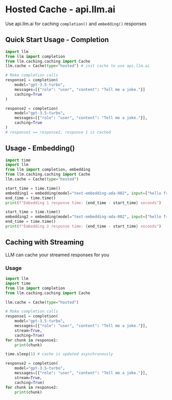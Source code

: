 # Hosted Cache - api.llm.ai

Use api.llm.ai for caching `completion()` and `embedding()` responses

## Quick Start Usage - Completion
```python
import llm
from llm import completion
from llm.caching.caching import Cache
llm.cache = Cache(type="hosted") # init cache to use api.llm.ai

# Make completion calls
response1 = completion(
    model="gpt-3.5-turbo", 
    messages=[{"role": "user", "content": "Tell me a joke."}]
    caching=True
)

response2 = completion(
    model="gpt-3.5-turbo", 
    messages=[{"role": "user", "content": "Tell me a joke."}],
    caching=True
)
# response1 == response2, response 1 is cached
```


## Usage - Embedding()

```python
import time
import llm
from llm import completion, embedding
from llm.caching.caching import Cache
llm.cache = Cache(type="hosted")

start_time = time.time()
embedding1 = embedding(model="text-embedding-ada-002", input=["hello from llm"*5], caching=True)
end_time = time.time()
print(f"Embedding 1 response time: {end_time - start_time} seconds")

start_time = time.time()
embedding2 = embedding(model="text-embedding-ada-002", input=["hello from llm"*5], caching=True)
end_time = time.time()
print(f"Embedding 2 response time: {end_time - start_time} seconds")
```

## Caching with Streaming 
LLM can cache your streamed responses for you

### Usage
```python
import llm
import time
from llm import completion
from llm.caching.caching import Cache

llm.cache = Cache(type="hosted")

# Make completion calls
response1 = completion(
    model="gpt-3.5-turbo", 
    messages=[{"role": "user", "content": "Tell me a joke."}], 
    stream=True,
    caching=True)
for chunk in response1:
    print(chunk)

time.sleep(1) # cache is updated asynchronously

response2 = completion(
    model="gpt-3.5-turbo", 
    messages=[{"role": "user", "content": "Tell me a joke."}], 
    stream=True,
    caching=True)
for chunk in response2:
    print(chunk)
```
